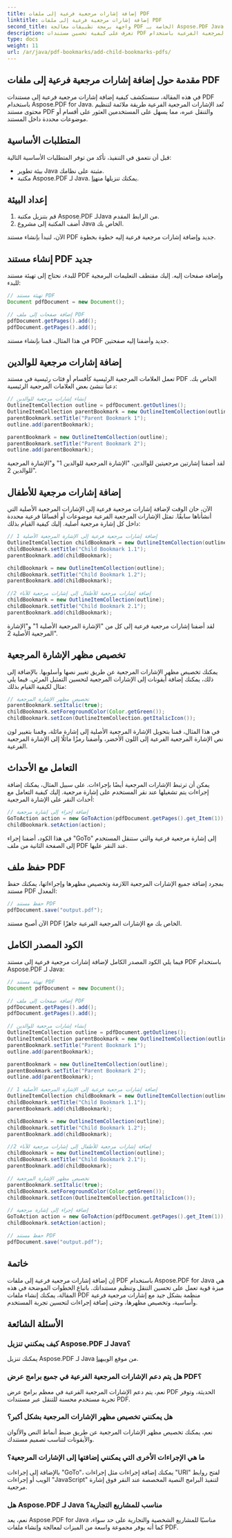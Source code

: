 ```yaml
---
title: إضافة إشارات مرجعية فرعية إلى ملفات PDF
linktitle: إضافة إشارات مرجعية فرعية إلى ملفات PDF
second_title: واجهة برمجة تطبيقات معالجة PDF الخاصة بـ Aspose.PDF Java
description: تعرف على كيفية تحسين مستندات PDF باستخدام الإشارات المرجعية الفرعية باستخدام Aspose.PDF for Java. دليل خطوة بخطوة مع أمثلة التعليمات البرمجية لتحسين التنقل والتنظيم.
type: docs
weight: 11
url: /ar/java/pdf-bookmarks/add-child-bookmarks-pdfs/
---
```


## مقدمة حول إضافة إشارات مرجعية فرعية إلى ملفات PDF

في هذه المقالة، سنستكشف كيفية إضافة إشارات مرجعية فرعية إلى مستندات PDF باستخدام Aspose.PDF for Java. تُعد الإشارات المرجعية الفرعية طريقة ملائمة لتنظيم محتوى مستند PDF والتنقل عبره، مما يسهل على المستخدمين العثور على أقسام أو موضوعات محددة داخل المستند.

## المتطلبات الأساسية

قبل أن نتعمق في التنفيذ، تأكد من توفر المتطلبات الأساسية التالية:

- بيئة تطوير Java مثبتة على نظامك.
-  مكتبة Aspose.PDF لـ Java. يمكنك تنزيلها من[هنا](https://releases.aspose.com/pdf/java/).

## إعداد البيئة

1. قم بتنزيل مكتبة Aspose.PDF لـJava من الرابط المقدم.
2. أضف المكتبة إلى مشروع Java الخاص بك.

الآن، لنبدأ بإنشاء مستند PDF جديد وإضافة إشارات مرجعية فرعية إليه خطوة بخطوة.

## إنشاء مستند PDF جديد

للبدء، نحتاج إلى تهيئة مستند PDF وإضافة صفحات إليه. إليك مقتطف التعليمات البرمجية للبدء:

```java
// تهيئة مستند PDF
Document pdfDocument = new Document();

// إضافة صفحات إلى ملف PDF
pdfDocument.getPages().add();
pdfDocument.getPages().add();
```

في هذا المثال، قمنا بإنشاء مستند PDF جديد وأضفنا إليه صفحتين.

## إضافة إشارات مرجعية للوالدين

تعمل العلامات المرجعية الرئيسية كأقسام أو فئات رئيسية في مستند PDF الخاص بك. دعنا ننشئ بعض العلامات المرجعية الرئيسية:

```java
// إنشاء إشارات مرجعية للوالدين
OutlineItemCollection outline = pdfDocument.getOutlines();
OutlineItemCollection parentBookmark = new OutlineItemCollection(outline);
parentBookmark.setTitle("Parent Bookmark 1");
outline.add(parentBookmark);

parentBookmark = new OutlineItemCollection(outline);
parentBookmark.setTitle("Parent Bookmark 2");
outline.add(parentBookmark);
```

لقد أضفنا إشارتين مرجعيتين للوالدين، "الإشارة المرجعية للوالدين 1" و"الإشارة المرجعية للوالدين 2".

## إضافة إشارات مرجعية للأطفال

الآن، حان الوقت لإضافة إشارات مرجعية فرعية إلى الإشارات المرجعية الأصلية التي أنشأناها سابقًا. تمثل الإشارات المرجعية الفرعية موضوعات أو أقسامًا فرعية محددة داخل كل إشارة مرجعية أصلية. إليك كيفية القيام بذلك:

```java
// إضافة إشارات مرجعية فرعية إلى الإشارة المرجعية الأصلية 1
OutlineItemCollection childBookmark = new OutlineItemCollection(outline);
childBookmark.setTitle("Child Bookmark 1.1");
parentBookmark.add(childBookmark);

childBookmark = new OutlineItemCollection(outline);
childBookmark.setTitle("Child Bookmark 1.2");
parentBookmark.add(childBookmark);

//إضافة إشارات مرجعية للأطفال إلى إشارات مرجعية للآباء 2
childBookmark = new OutlineItemCollection(outline);
childBookmark.setTitle("Child Bookmark 2.1");
parentBookmark.add(childBookmark);
```

لقد أضفنا إشارات مرجعية فرعية إلى كل من "الإشارة المرجعية الأصلية 1" و"الإشارة المرجعية الأصلية 2".

## تخصيص مظهر الإشارة المرجعية

يمكنك تخصيص مظهر الإشارات المرجعية عن طريق تغيير نصها وأسلوبها. بالإضافة إلى ذلك، يمكنك إضافة أيقونات إلى الإشارات المرجعية لتحسين التمثيل المرئي. فيما يلي مثال لكيفية القيام بذلك:

```java
// تخصيص مظهر الإشارة المرجعية
parentBookmark.setItalic(true);
childBookmark.setForegroundColor(Color.getGreen());
childBookmark.setIcon(OutlineItemCollection.getItalicIcon());
```

في هذا المثال، قمنا بتحويل الإشارة المرجعية الأصلية إلى إشارة مائلة، وقمنا بتغيير لون نص الإشارة المرجعية الفرعية إلى اللون الأخضر، وأضفنا رمزًا مائلًا إلى الإشارة المرجعية الفرعية.

## التعامل مع الأحداث

يمكن أن ترتبط الإشارات المرجعية أيضًا بإجراءات. على سبيل المثال، يمكنك إضافة إجراءات يتم تشغيلها عند نقر المستخدم على إشارة مرجعية. إليك كيفية التعامل مع أحداث النقر على الإشارة المرجعية:

```java
// إضافة إجراء إلى إشارة مرجعية
GoToAction action = new GoToAction(pdfDocument.getPages().get_Item(1));
childBookmark.setAction(action);
```

في هذا الكود، أضفنا إجراء "GoTo" إلى إشارة مرجعية فرعية والتي ستنقل المستخدم إلى الصفحة الثانية من ملف PDF عند النقر عليها.

## حفظ ملف PDF

بمجرد إضافة جميع الإشارات المرجعية اللازمة وتخصيص مظهرها وإجراءاتها، يمكنك حفظ مستند PDF المعدل:

```java
// حفظ مستند PDF
pdfDocument.save("output.pdf");
```

الآن أصبح مستند PDF الخاص بك مع الإشارات المرجعية الفرعية جاهزًا.

## الكود المصدر الكامل

فيما يلي الكود المصدر الكامل لإضافة إشارات مرجعية فرعية إلى مستند PDF باستخدام Aspose.PDF لـ Java:

```java
// تهيئة مستند PDF
Document pdfDocument = new Document();

// إضافة صفحات إلى ملف PDF
pdfDocument.getPages().add();
pdfDocument.getPages().add();

// إنشاء إشارات مرجعية للوالدين
OutlineItemCollection outline = pdfDocument.getOutlines();
OutlineItemCollection parentBookmark = new OutlineItemCollection(outline);
parentBookmark.setTitle("Parent Bookmark 1");
outline.add(parentBookmark);

parentBookmark = new OutlineItemCollection(outline);
parentBookmark.setTitle("Parent Bookmark 2");
outline.add(parentBookmark);

// إضافة إشارات مرجعية فرعية إلى الإشارة المرجعية الأصلية 1
OutlineItemCollection childBookmark = new OutlineItemCollection(outline);
childBookmark.setTitle("Child Bookmark 1.1");
parentBookmark.add(childBookmark);

childBookmark = new OutlineItemCollection(outline);
childBookmark.setTitle("Child Bookmark 1.2");
parentBookmark.add(childBookmark);

//إضافة إشارات مرجعية للأطفال إلى إشارات مرجعية للآباء 2
childBookmark = new OutlineItemCollection(outline);
childBookmark.setTitle("Child Bookmark 2.1");
parentBookmark.add(childBookmark);

// تخصيص مظهر الإشارة المرجعية
parentBookmark.setItalic(true);
childBookmark.setForegroundColor(Color.getGreen());
childBookmark.setIcon(OutlineItemCollection.getItalicIcon());

// إضافة إجراء إلى إشارة مرجعية
GoToAction action = new GoToAction(pdfDocument.getPages().get_Item(1));
childBookmark.setAction(action);

// حفظ مستند PDF
pdfDocument.save("output.pdf");
```

## خاتمة

إن إضافة إشارات مرجعية فرعية إلى ملفات PDF باستخدام Aspose.PDF for Java هي ميزة قوية تعمل على تحسين التنقل وتنظيم مستنداتك. باتباع الخطوات الموضحة في هذه المقالة، يمكنك إنشاء ملفات PDF منظمة بشكل جيد مع إشارات مرجعية فرعية وأساسية، وتخصيص مظهرها، وحتى إضافة إجراءات لتحسين تجربة المستخدم.

## الأسئلة الشائعة

### كيف يمكنني تنزيل Aspose.PDF لـ Java؟

 يمكنك تنزيل Aspose.PDF لـ Java من موقع الويب[هنا](https://releases.aspose.com/pdf/java/).

### هل يتم دعم الإشارات المرجعية الفرعية في جميع برامج عرض PDF؟

نعم، يتم دعم الإشارات المرجعية الفرعية في معظم برامج عرض PDF الحديثة، وتوفر تجربة مستخدم محسنة للتنقل عبر مستندات PDF.

### هل يمكنني تخصيص مظهر الإشارات المرجعية بشكل أكبر؟

نعم، يمكنك تخصيص مظهر الإشارات المرجعية عن طريق ضبط أنماط النص والألوان والأيقونات لتناسب تصميم مستندك.

### ما هي الإجراءات الأخرى التي يمكنني إضافتها إلى الإشارات المرجعية؟

بالإضافة إلى إجراءات "GoTo"، يمكنك إضافة إجراءات مثل إجراءات "URI" لفتح روابط الويب أو إجراءات "JavaScript" لتنفيذ البرامج النصية المخصصة عند النقر فوق إشارة مرجعية.

### هل Aspose.PDF لـ Java مناسب للمشاريع التجارية؟

نعم، يعد Aspose.PDF for Java مناسبًا للمشاريع الشخصية والتجارية على حد سواء، كما أنه يوفر مجموعة واسعة من الميزات لمعالجة وإنشاء ملفات PDF.